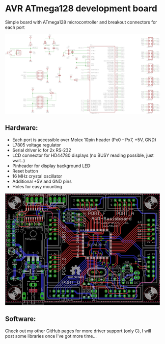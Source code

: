 # AVR ATmega128 development board

Simple board with ATmega128 microcontroller and breakout connectors for each port

![ATmega base schematic](https://raw.githubusercontent.com/picohari/AVR_Base_M128/master/images/schematic.png)

## Hardware:

* Each port is accessible over Molex 10pin header (Px0 - Px7, +5V, GND)
* L7805 voltage regulator
* Serial driver ic for 2x RS-232
* LCD connector for HD44780 displays (no BUSY reading possible, just wait..)
* Pinheader for display background LED
* Reset button
* 16 MHz crystal oscillator
* Additional +5V and GND pins
* Holes for easy mounting

![ATmega base schematic](https://raw.githubusercontent.com/picohari/AVR_Base_M128/master/images/board.png)


## Software:

Check out my other GitHub pages for more driver support (only C), I will post some libraries once I've got more time...

